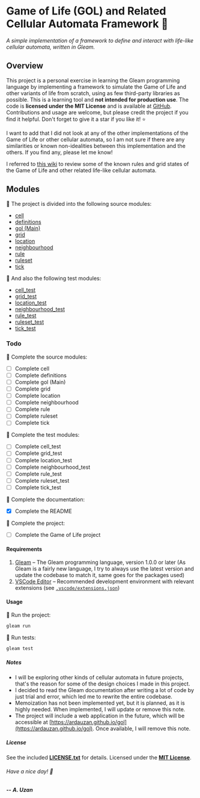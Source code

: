 # Game of Life (GOL) and Related Cellular Automata Framework :space_invader:

*A simple implementation of a framework to define and interact with life-like cellular automata, written in Gleam.*

## Overview

This project is a personal exercise in learning the Gleam programming language by implementing a framework to simulate the Game of Life and other variants of life from scratch, using as few third-party libraries as possible. This is a learning tool and **not intended for production use**. The code is **licensed under the MIT License** and is available at [GitHub](https://github.com/ardauzan/gol). Contributions and usage are welcome, but please credit the project if you find it helpful. Don't forget to give it a star if you like it! :star:

I want to add that I did not look at any of the other implementations of the Game of Life or other cellular automata, so I am not sure if there are any similarities or known non-idealities between this implementation and the others. If you find any, please let me know!

I referred to [this wiki](https://conwaylife.com/wiki) to review some of the known rules and grid states of the Game of Life and other related life-like cellular automata.

## Modules

:pushpin: The project is divided into the following source modules:

- [cell](src/cell.gleam)
- [definitions](src/definitions.gleam)
- [gol (Main)](src/gol.gleam)
- [grid](src/grid.gleam)
- [location](src/location.gleam)
- [neighbourhood](src/neighbourhood.gleam)
- [rule](src/rule.gleam)
- [ruleset](src/ruleset.gleam)
- [tick](src/tick.gleam)

:pushpin: And also the following test modules:

- [cell_test](test/cell_test.gleam)
- [grid_test](test/grid_test.gleam)
- [location_test](test/location_test.gleam)
- [neighbourhood_test](test/neighbourhood_test.gleam)
- [rule_test](test/rule_test.gleam)
- [ruleset_test](test/ruleset_test.gleam)
- [tick_test](test/tick_test.gleam)

### Todo

:pushpin: Complete the source modules:

- [ ] Complete cell
- [ ] Complete definitions
- [ ] Complete gol (Main)
- [ ] Complete grid
- [ ] Complete location
- [ ] Complete neighbourhood
- [ ] Complete rule
- [ ] Complete ruleset
- [ ] Complete tick

:pushpin: Complete the test modules:

- [ ] Complete cell_test
- [ ] Complete grid_test
- [ ] Complete location_test
- [ ] Complete neighbourhood_test
- [ ] Complete rule_test
- [ ] Complete ruleset_test
- [ ] Complete tick_test

:pushpin: Complete the documentation:

- [X] Complete the README

:pushpin: Complete the project:

- [ ] Complete the Game of Life project

#### Requirements

1) [Gleam](https://gleam.run) – The Gleam programming language, version 1.0.0 or later (As Gleam is a fairly new language, I try to always use the latest version and update the codebase to match it, same goes for the packages used)
2) [VSCode Editor](https://code.visualstudio.com) – Recommended development environment with relevant extensions (see [`.vscode/extensions.json`](.vscode/extensions.json))

#### Usage

:pushpin: Run the project:

```bash
gleam run
```

:pushpin: Run tests:

```bash
gleam test
```

##### Notes

- I will be exploring other kinds of cellular automata in future projects, that's the reason for some of the design choices I made in this project.
- I decided to read the Gleam documentation after writing a lot of code by just trial and error, which led me to rewrite the entire codebase.
- Memoization has not been implemented yet, but it is planned, as it is highly needed. When implemented, I will update or remove this note.
- The project will include a web application in the future, which will be accessible at [https://ardauzan.github.io/gol](https://ardauzan.github.io/gol). Once available, I will remove this note.

##### License

See the included [**LICENSE.txt**](LICENSE.txt) for details. Licensed under the [**MIT License**](https://wikipedia.org/wiki/MIT_License).

###### Have a nice day! :wave:

**--** ***A. Uzan***
